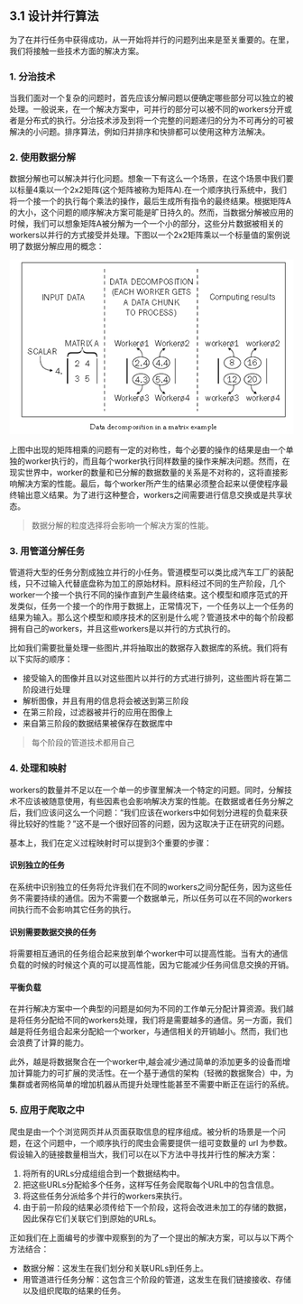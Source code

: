 ## 3.1 设计并行算法

为了在并行任务中获得成功，从一开始将并行的问题列出来是至关重要的。在里，我们将接触一些技术方面的解决方案。

### 1. 分治技术
当我们面对一个复杂的问题时，首先应该分解问题以便确定哪些部分可以独立的被处理。一般说来，在一个解决方案中，可并行的部分可以被不同的workers分开或者是分布式的执行。分治技术涉及到将一个完整的问题递归的分为不可再分的可被解决的小问题。排序算法，例如归并排序和快排都可以使用这种方法解决。

### 2. 使用数据分解
数据分解也可以解决并行化问题。想象一下有这么一个场景，在这个场景中我们要以标量4乘以一个2x2矩阵(这个矩阵被称为矩阵A).在一个顺序执行系统中，我们将一个接一个的执行每个乘法的操作，最后生成所有指令的最终结果。根据矩阵A的大小，这个问题的顺序解决方案可能是旷日持久的。然而，当数据分解被应用的时候，我们可以想象矩阵A被分解为一个一个小的部分，这些分片数据被相关的workers以并行的方式接受并处理。下图以一个2x2矩阵乘以一个标量值的案例说明了数据分解应用的概念：

![](/assets/数据分解应用.png)

上图中出现的矩阵相乘的问题有一定的对称性，每个必要的操作的结果是由一个单独的worker执行的，而且每个worker执行同样数量的操作来解决问题。然而，在现实世界中，worker的数量和已分解的数据数量的关系是不对称的，这将直接影响解决方案的性能。最后，每个worker所产生的结果必须整合起来以便使程序最终输出意义结果。为了进行这种整合，workers之间需要进行信息交换或是共享状态。

> 数据分解的粒度选择将会影响一个解决方案的性能。

### 3. 用管道分解任务
管道将大型的任务分割成独立并行的小任务。管道模型可以类比成汽车工厂的装配线，只不过输入代替底盘称为加工的原始材料。原料经过不同的生产阶段，几个worker一个接一个执行不同的操作直到产生最终结束。这个模型和顺序范式的开发类似，任务一个接一个的作用于数据上，正常情况下，一个任务以上一个任务的结果为输入。那么这个模型和顺序技术的区别是什么呢？管道技术中的每个阶段都拥有自己的workers，并且这些workers是以并行的方式执行的。

比如我们需要批量处理一些图片,并将抽取出的数据存入数据库的系统。我们将有以下实际的顺序：

* 接受输入的图像并且以对这些图片以并行的方式进行排列，这些图片将在第二阶段进行处理
* 解析图像，并且有用的信息将会被送到第三阶段
* 在第三阶段，过滤器被并行的应用在图像上
* 来自第三阶段的数据结果被保存在数据库中

> 每个阶段的管道技术都用自己

### 4. 处理和映射
workers的数量并不足以在一个单一的步骤里解决一个特定的问题。同时，分解技术不应该被随意使用，有些因素也会影响解决方案的性能。在数据或者任务分解之后，我们应该问这么一个问题：“我们应该在workers中如何划分进程的负载来获得比较好的性能？”这不是一个很好回答的问题，因为这取决于正在研究的问题。

基本上，我们在定义过程映射时可以提到3个重要的步骤：

#### 识别独立的任务
在系统中识别独立的任务将允许我们在不同的workers之间分配任务，因为这些任务不需要持续的通信。因为不需要一个数据单元，所以任务可以在不同的workers间执行而不会影响其它任务的执行。

#### 识别需要数据交换的任务
将需要相互通讯的任务组合起来放到单个worker中可以提高性能。当有大的通信负载的时候的时候这个真的可以提高性能，因为它能减少任务间信息交换的开销。

#### 平衡负载
在并行解决方案中一个典型的问题是如何为不同的工作单元分配计算资源。我们越是将任务分配给不同的workers处理，我们将是需要越多的通信。另一方面，我们越是将任务组合起来分配給一个worker，与通信相关的开销越小。然而，我们也会浪费了计算的能力。

此外，越是将数据聚合在一个worker中,越会减少通过简单的添加更多的设备而增加计算能力的可扩展的灵活性。在一个基于通信的架构（轻微的数据聚合）中，为集群或者网格简单的增加机器从而提升处理性能甚至不需要中断正在运行的系统。

### 5. 应用于爬取之中
爬虫是由一个个浏览网页并从页面获取信息的程序组成。被分析的场景是一个问题，在这个问题中，一个顺序执行的爬虫会需要提供一组可变数量的 url 为参数。假设输入的链接数量相当大，我们可以在以下方法中寻找并行性的解决方案：

1. 将所有的URLs分成组组合到一个数据结构中。
2. 把这些URLs分配給多个任务，这样写任务会爬取每个URL中的包含信息。
3. 将这些任务分派给多个并行的workers来执行。
4. 由于前一阶段的结果必须传给下一个阶段，这将会改进未加工的存储的数据，因此保存它们关联它们到原始的URLs。

正如我们在上面编号的步骤中观察到的为了一个提出的解决方案，可以与以下两个方法结合：

* 数据分解：这发生在我们划分和关联URLs到任务上。
* 用管道进行任务分解：这包含三个阶段的管道，这发生在我们链接接收、存储以及组织爬取的结果的任务。